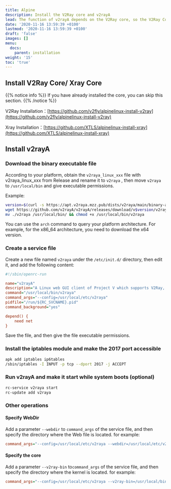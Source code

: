 ```yaml
---
title: Alpine
description: Install the V2Ray core and v2rayA
lead: The function of v2rayA depends on the V2Ray core, so the V2Ray Core needs to be installed.
date: '2020-11-16 13:59:39 +0100'
lastmod: '2020-11-16 13:59:39 +0100'
draft: 'false'
images: []
menu:
  docs:
    parent: installation
weight: '15'
toc: 'true'
---
```


## Install V2Ray Core/ Xray Core

{{% notice info %}}
If you have already installed the core, you can skip this section.
{{% /notice %}}

V2Ray Installation：[https://github.com/v2fly/alpinelinux-install-v2ray](https://github.com/v2fly/alpinelinux-install-v2ray)

Xray Installation：[https://github.com/XTLS/alpinelinux-install-xray](https://github.com/XTLS/alpinelinux-install-xray)

## Install v2rayA

### Download the binary executable file

According to your platform, obtain the <code>v2raya_linux_xxx</code> <a>file with v2raya_linux_xxx from Release</a> and rename it to `v2raya` , then move `v2raya` to `/usr/local/bin` and give executable permissions.

Example:

```bash
version=$(curl -s https://apt.v2raya.mzz.pub/dists/v2raya/main/binary-amd64/Packages|grep Version|cut -d' ' -f2)
wget https://github.com/v2rayA/v2rayA/releases/download/v$version/v2raya_linux_x64_v$version -O v2raya
mv ./v2raya /usr/local/bin/ && chmod +x /usr/local/bin/v2raya
```

You can use the `arch` command to query your platform architecture. For example, for the x86_64 architecture, you need to download the x64 version.

### Create a service file

Create a new file named `v2raya` under the `/etc/init.d/` directory, then edit it, and add the following content:

```ini
#!/sbin/openrc-run

name="v2rayA"
description="A Linux web GUI client of Project V which supports V2Ray, Xray, SS, SSR, Trojan and Pingtunnel"
command="/usr/local/bin/v2raya"
command_args="--config=/usr/local/etc/v2raya"
pidfile="/run/${RC_SVCNAME}.pid"
command_background="yes"

depend() {
    need net
}
```

Save the file, and then give the file executable permissions.

### Install the iptables module and make the 2017 port accessible

```bash
apk add iptables ip6tables
/sbin/iptables -I INPUT -p tcp --dport 2017 -j ACCEPT
```

### Run v2rayA and make it start while system boots (optional)

```bash
rc-service v2raya start
rc-update add v2raya
```

### Other operations

#### Specify WebDir

Add a parameter `--webdir`  to `command_args` of the service file, and then specify the directory where the Web file is located. for example:

```ini
command_args="--config=/usr/local/etc/v2raya --webdir=/usr/local/etc/v2raya/web"
```

#### Specify the core

Add a parameter `--v2ray-bin` to`command_args` of the service file, and then specify the directory where the kernel is located. for example:

```ini
command_args="--config=/usr/local/etc/v2raya --v2ray-bin=/usr/local/bin/xray"
```
